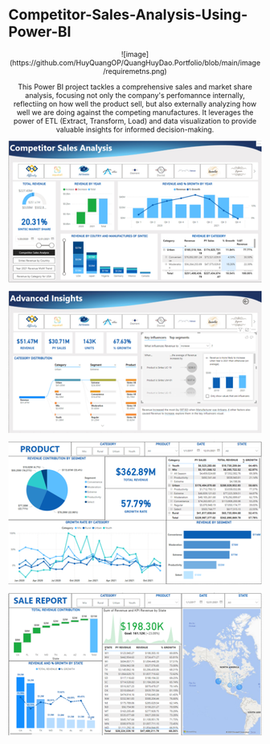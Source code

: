 # Competitor-Sales-Analysis-Using-Power-BI
<center>![image](https://github.com/HuyQuangOP/QuangHuyDao.Portfolio/blob/main/image/requiremetns.png)

This Power BI project tackles a comprehensive sales and market share analysis, focusing not only the company's perfomannce internally, reflectiing on how well the product sell, but also externally analyzing how well we are doing against the competing manufactures. It leverages the power of ETL (Extract, Transform, Load) and data visualization to provide valuable insights for informed decision-making.

![image](https://github.com/HuyQuangOP/QuangHuyDao.Portfolio/blob/main/image/BI1.png)

![image](https://github.com/HuyQuangOP/QuangHuyDao.Portfolio/blob/main/image/BI2.png)

![image](https://github.com/HuyQuangOP/QuangHuyDao.Portfolio/blob/main/image/BI3.png)

![image](https://github.com/HuyQuangOP/QuangHuyDao.Portfolio/blob/main/image/BI4.png)
